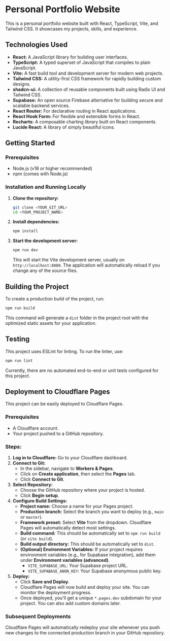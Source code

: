 # Personal Portfolio Website

This is a personal portfolio website built with React, TypeScript, Vite, and Tailwind CSS. It showcases my projects, skills, and experience.

## Technologies Used

- **React:** A JavaScript library for building user interfaces.
- **TypeScript:** A typed superset of JavaScript that compiles to plain JavaScript.
- **Vite:** A fast build tool and development server for modern web projects.
- **Tailwind CSS:** A utility-first CSS framework for rapidly building custom designs.
- **shadcn-ui:** A collection of reusable components built using Radix UI and Tailwind CSS.
- **Supabase:** An open source Firebase alternative for building secure and scalable backend services.
- **React Router:** For declarative routing in React applications.
- **React Hook Form:** For flexible and extensible forms in React.
- **Recharts:** A composable charting library built on React components.
- **Lucide React:** A library of simply beautiful icons.

## Getting Started

### Prerequisites

- Node.js (v18 or higher recommended)
- npm (comes with Node.js)

### Installation and Running Locally

1.  **Clone the repository:**
    ```bash
    git clone <YOUR_GIT_URL>
    cd <YOUR_PROJECT_NAME>
    ```

2.  **Install dependencies:**
    ```bash
    npm install
    ```

3.  **Start the development server:**
    ```bash
    npm run dev
    ```
    This will start the Vite development server, usually on `http://localhost:8080`. The application will automatically reload if you change any of the source files.

## Building the Project

To create a production build of the project, run:

```bash
npm run build
```
This command will generate a `dist` folder in the project root with the optimized static assets for your application.

## Testing

This project uses ESLint for linting. To run the linter, use:

```bash
npm run lint
```
Currently, there are no automated end-to-end or unit tests configured for this project.

## Deployment to Cloudflare Pages

This project can be easily deployed to Cloudflare Pages.

### Prerequisites

- A Cloudflare account.
- Your project pushed to a GitHub repository.

### Steps:

1.  **Log in to Cloudflare:** Go to your Cloudflare dashboard.
2.  **Connect to Git:**
    *   In the sidebar, navigate to **Workers & Pages**.
    *   Click on **Create application**, then select the **Pages** tab.
    *   Click **Connect to Git**.
3.  **Select Repository:**
    *   Choose the GitHub repository where your project is hosted.
    *   Click **Begin setup**.
4.  **Configure Build Settings:**
    *   **Project name:** Choose a name for your Pages project.
    *   **Production branch:** Select the branch you want to deploy (e.g., `main` or `master`).
    *   **Framework preset:** Select **Vite** from the dropdown. Cloudflare Pages will automatically detect most settings.
    *   **Build command:** This should be automatically set to `npm run build` (or `vite build`).
    *   **Build output directory:** This should be automatically set to `dist`.
    *   **(Optional) Environment Variables:** If your project requires environment variables (e.g., for Supabase integration), add them under **Environment variables (advanced)**.
        *   `VITE_SUPABASE_URL`: Your Supabase project URL.
        *   `VITE_SUPABASE_ANON_KEY`: Your Supabase anonymous public key.
5.  **Deploy:**
    *   Click **Save and Deploy**.
    *   Cloudflare Pages will now build and deploy your site. You can monitor the deployment progress.
    *   Once deployed, you'll get a unique `*.pages.dev` subdomain for your project. You can also add custom domains later.

### Subsequent Deployments

Cloudflare Pages will automatically redeploy your site whenever you push new changes to the connected production branch in your GitHub repository.

